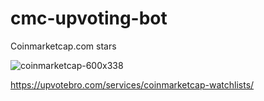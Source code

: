# cmc-upvoting-bot

Coinmarketcap.com stars

![coinmarketcap-600x338](https://user-images.githubusercontent.com/112619158/190956932-fcc0571a-044d-4c25-9e83-97774af894c8.jpg)


https://upvotebro.com/services/coinmarketcap-watchlists/
